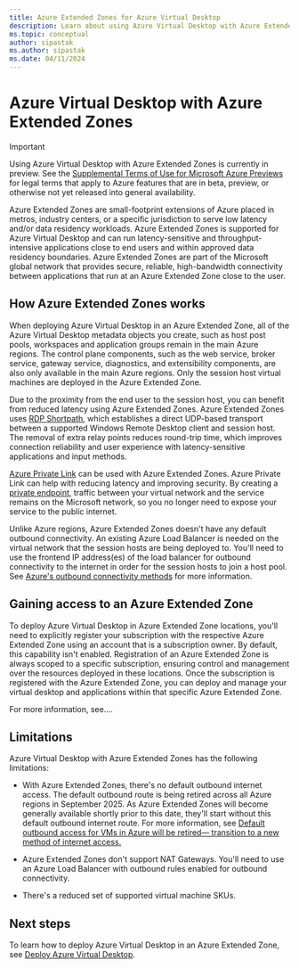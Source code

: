 ```yaml
---
title: Azure Extended Zones for Azure Virtual Desktop
description: Learn about using Azure Virtual Desktop with Azure Extended Zones. 
ms.topic: conceptual
author: sipastak
ms.author: sipastak
ms.date: 04/11/2024
---
```


# Azure Virtual Desktop with Azure Extended Zones

> [!IMPORTANT]
> Using Azure Virtual Desktop with Azure Extended Zones is currently in preview. See the [Supplemental Terms of Use for Microsoft Azure Previews](https://azure.microsoft.com/support/legal/preview-supplemental-terms/) for legal terms that apply to Azure features that are in beta, preview, or otherwise not yet released into general availability.


Azure Extended Zones are small-footprint extensions of Azure placed in metros, industry centers, or a specific jurisdiction to serve low latency and/or data residency workloads. Azure Extended Zones is supported for Azure Virtual Desktop and can run latency-sensitive and throughput-intensive applications close to end users and within approved data residency boundaries. Azure Extended Zones are part of the Microsoft global network that provides secure, reliable, high-bandwidth connectivity between applications that run at an Azure Extended Zone close to the user.


## How Azure Extended Zones works

When deploying Azure Virtual Desktop in an Azure Extended Zone, all of the Azure Virtual Desktop metadata objects you create, such as host post pools, workspaces and application groups remain in the main Azure regions. The control plane components, such as the web service, broker service, gateway service, diagnostics, and extensibility components, are also only available in the main Azure regions. Only the session host virtual machines are deployed in the Azure Extended Zone. 

Due to the proximity from the end user to the session host, you can benefit from reduced latency using Azure Extended Zones. Azure Extended Zones uses [RDP Shortpath](rdp-shortpath.md), which establishes a direct UDP-based transport between a supported Windows Remote Desktop client and session host. The removal of extra relay points reduces round-trip time, which improves connection reliability and user experience with latency-sensitive applications and input methods. 

[Azure Private Link](private-link-overview.md) can be used with Azure Extended Zones. Azure Private Link can help with reducing latency and improving security. By creating a [private endpoint](../private-link/private-endpoint-overview.md), traffic between your virtual network and the service remains on the Microsoft network, so you no longer need to expose your service to the public internet. 

Unlike Azure regions, Azure Extended Zones doesn't have any default outbound connectivity. An existing Azure Load Balancer is needed on the virtual network that the session hosts are being deployed to. You'll need to use the frontend IP address(es) of the load balancer for outbound connectivity to the internet in order for the session hosts to join a host pool. See [Azure's outbound connectivity methods](../load-balancer/load-balancer-outbound-connections.md#scenarios) for more information. 


## Gaining access to an Azure Extended Zone 

To deploy Azure Virtual Desktop in Azure Extended Zone locations, you'll need to explicitly register your subscription with the respective Azure Extended Zone using an account that is a subscription owner. By default, this capability isn't enabled. Registration of an Azure Extended Zone is always scoped to a specific subscription, ensuring control and management over the resources deployed in these locations. Once the subscription is registered with the Azure Extended Zone, you can deploy and manage your virtual desktop and applications within that specific Azure Extended Zone.

For more information, see....


## Limitations

Azure Virtual Desktop with Azure Extended Zones has the following limitations:

- With Azure Extended Zones, there's no default outbound internet access. The default outbound route is being retired across all Azure regions in September 2025. As Azure Extended Zones will become generally available shortly prior to this date, they'll start without this default outbound internet route. For more information, see [Default outbound access for VMs in Azure will be retired— transition to a new method of internet access.](https://azure.microsoft.com/updates/default-outbound-access-for-vms-in-azure-will-be-retired-transition-to-a-new-method-of-internet-access/)

- Azure Extended Zones don't support NAT Gateways. You'll need to use an Azure Load Balancer with outbound rules enabled for outbound connectivity.

- There's a reduced set of supported virtual machine SKUs.


## Next steps

To learn how to deploy Azure Virtual Desktop in an Azure Extended Zone, see [Deploy Azure Virtual Desktop](deploy-azure-virtual-desktop.md).

